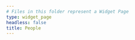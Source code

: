 ```yaml
---
# Files in this folder represent a Widget Page
type: widget_page
headless: false
title: People
---
```

